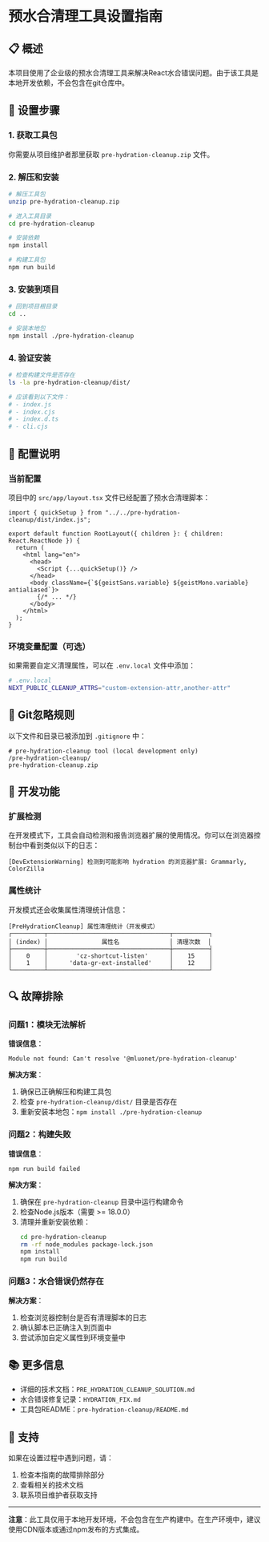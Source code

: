 # 预水合清理工具设置指南

## 📋 概述

本项目使用了企业级的预水合清理工具来解决React水合错误问题。由于该工具是本地开发依赖，不会包含在git仓库中。

## 🚀 设置步骤

### 1. 获取工具包

你需要从项目维护者那里获取 `pre-hydration-cleanup.zip` 文件。

### 2. 解压和安装

```bash
# 解压工具包
unzip pre-hydration-cleanup.zip

# 进入工具目录
cd pre-hydration-cleanup

# 安装依赖
npm install

# 构建工具包
npm run build
```

### 3. 安装到项目

```bash
# 回到项目根目录
cd ..

# 安装本地包
npm install ./pre-hydration-cleanup
```

### 4. 验证安装

```bash
# 检查构建文件是否存在
ls -la pre-hydration-cleanup/dist/

# 应该看到以下文件：
# - index.js
# - index.cjs
# - index.d.ts
# - cli.cjs
```

## 🔧 配置说明

### 当前配置

项目中的 `src/app/layout.tsx` 文件已经配置了预水合清理脚本：

```tsx
import { quickSetup } from "../../pre-hydration-cleanup/dist/index.js";

export default function RootLayout({ children }: { children: React.ReactNode }) {
  return (
    <html lang="en">
      <head>
        <Script {...quickSetup()} />
      </head>
      <body className={`${geistSans.variable} ${geistMono.variable} antialiased`}>
        {/* ... */}
      </body>
    </html>
  );
}
```

### 环境变量配置（可选）

如果需要自定义清理属性，可以在 `.env.local` 文件中添加：

```bash
# .env.local
NEXT_PUBLIC_CLEANUP_ATTRS="custom-extension-attr,another-attr"
```

## 🚫 Git忽略规则

以下文件和目录已被添加到 `.gitignore` 中：

```
# pre-hydration-cleanup tool (local development only)
/pre-hydration-cleanup/
pre-hydration-cleanup.zip
```

## 🧪 开发功能

### 扩展检测

在开发模式下，工具会自动检测和报告浏览器扩展的使用情况。你可以在浏览器控制台中看到类似以下的日志：

```
[DevExtensionWarning] 检测到可能影响 hydration 的浏览器扩展: Grammarly, ColorZilla
```

### 属性统计

开发模式还会收集属性清理统计信息：

```
[PreHydrationCleanup] 属性清理统计（开发模式）
┌─────────┬──────────────────────────────────┬──────────┐
│ (index) │               属性名              │ 清理次数  │
├─────────┼──────────────────────────────────┼──────────┤
│    0    │        'cz-shortcut-listen'      │    15    │
│    1    │      'data-gr-ext-installed'     │    12    │
└─────────┴──────────────────────────────────┴──────────┘
```

## 🔍 故障排除

### 问题1：模块无法解析

**错误信息**：
```
Module not found: Can't resolve '@mluonet/pre-hydration-cleanup'
```

**解决方案**：
1. 确保已正确解压和构建工具包
2. 检查 `pre-hydration-cleanup/dist/` 目录是否存在
3. 重新安装本地包：`npm install ./pre-hydration-cleanup`

### 问题2：构建失败

**错误信息**：
```
npm run build failed
```

**解决方案**：
1. 确保在 `pre-hydration-cleanup` 目录中运行构建命令
2. 检查Node.js版本（需要 >= 18.0.0）
3. 清理并重新安装依赖：
   ```bash
   cd pre-hydration-cleanup
   rm -rf node_modules package-lock.json
   npm install
   npm run build
   ```

### 问题3：水合错误仍然存在

**解决方案**：
1. 检查浏览器控制台是否有清理脚本的日志
2. 确认脚本已正确注入到页面中
3. 尝试添加自定义属性到环境变量中

## 📚 更多信息

- 详细的技术文档：`PRE_HYDRATION_CLEANUP_SOLUTION.md`
- 水合错误修复记录：`HYDRATION_FIX.md`
- 工具包README：`pre-hydration-cleanup/README.md`

## 🤝 支持

如果在设置过程中遇到问题，请：

1. 检查本指南的故障排除部分
2. 查看相关的技术文档
3. 联系项目维护者获取支持

---

**注意**：此工具仅用于本地开发环境，不会包含在生产构建中。在生产环境中，建议使用CDN版本或通过npm发布的方式集成。
